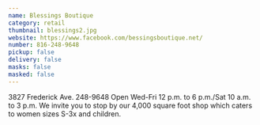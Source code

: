 ```yaml
---
name: Blessings Boutique
category: retail
thumbnail: blessings2.jpg
website: https://www.facebook.com/bessingsboutique.net/
number: 816-248-9648
pickup: false
delivery: false
masks: false
masked: false
---
```

3827 Frederick Ave. 248-9648 Open Wed-Fri 12 p.m. to 6 p.m./Sat 10 a.m. to 3 p.m. We invite you to stop by our 4,000 square foot shop which caters to women sizes S-3x and children.